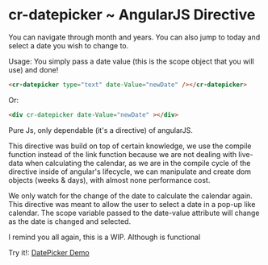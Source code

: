 cr-datepicker ~ AngularJS Directive
=======================

You can navigate through month and years. You can also jump to today and select a date you wish to change to.

Usage: You simply pass a date value (this is the scope object that you will use) and done!
```html
<cr-datepicker type="text" date-Value="newDate" /></cr-datepicker>
```
Or:
```html
<div cr-datepicker date-Value="newDate" ></div>
```

Pure Js, only dependable (it's a directive) of angularJS.

This directive was build on top of certain knowledge, we use the compile function instead of the link function because we are not dealing with live-data when calculating the calendar, as we are in the compile cycle of the directive inside of angular's lifecycle, we can manipulate and create dom objects (weeks & days), with almost none performance cost. 

We only watch for the change of the date to calculate the calendar again. This directive was meant to allow the user to select a date in a pop-up like calendar. The scope variable passed to the date-value attribute will change as the date is changed and selected.

I remind you all again, this is a WIP. Although is functional

Try it!: <a href="http://labs.coderevolution.com.ar/datePicker/views/index.html" > DatePicker Demo</a>
